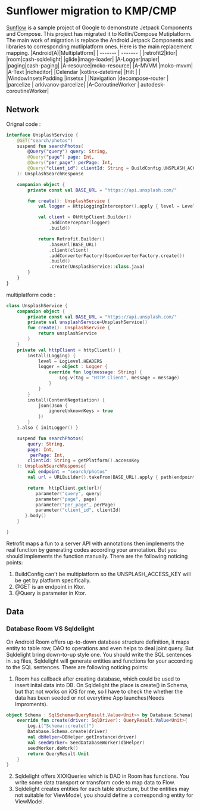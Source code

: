 # Sunflower migration to KMP/CMP 

[Sunflow](https://github.com/android/sunflower) is a sample project of Google to demonstrate Jetpack Components and Compose. This project has migrated it to  Kotlin/Compose Mutiplatform. The main work of migration is replace the Android Jetpack Components and libraries to corresponding mutliplatform ones.
Here is the main replacement mapping.
|Android(A)|Multiplatform|
| ------- | ------- |
|retrofit2|ktor|
|room|cash-sqldelight|
|glide|image-loader|
|A-Logger|napier|
|paging|cash-paging|
|A-resource|moko-resource|
|A-MVVM |moko-mvvm|
|A-Text |richeditor|
|Celendar |kotlinx-datetime|
|Hilt | |
|WindowInsetsPadding |insetsx |
|Navigation |decompose-router |
|parcelize | arkivanov-parcelize|
|A-CoroutineWorker | autodesk-coroutineWorker|
## Network 
Orignal code :
```kotlin
interface UnsplashService {
    @GET("search/photos")
    suspend fun searchPhotos(
        @Query("query") query: String,
        @Query("page") page: Int,
        @Query("per_page") perPage: Int,
        @Query("client_id") clientId: String = BuildConfig.UNSPLASH_ACCESS_KEY
    ): UnsplashSearchResponse

    companion object {
        private const val BASE_URL = "https://api.unsplash.com/"

        fun create(): UnsplashService {
            val logger = HttpLoggingInterceptor().apply { level = Level.BASIC }

            val client = OkHttpClient.Builder()
                .addInterceptor(logger)
                .build()

            return Retrofit.Builder()
                .baseUrl(BASE_URL)
                .client(client)
                .addConverterFactory(GsonConverterFactory.create())
                .build()
                .create(UnsplashService::class.java)
        }
    }
}
```
multiplatform code :
```kotlin
class UnsplashService {
    companion object {
        private const val BASE_URL = "https://api.unsplash.com/"
        private val unsplashService=UnsplashService()
        fun create(): UnsplashService {
            return unsplashService
        }
    }
    private val httpClient = httpClient() {
        install(Logging) {
            level = LogLevel.HEADERS
            logger = object : Logger {
                override fun log(message: String) {
                    Log.v(tag = "HTTP Client", message = message)
                }
            }
        }
        install(ContentNegotiation) {
            json(Json {
                ignoreUnknownKeys = true
            })
        }
    }.also { initLogger() }

    suspend fun searchPhotos(
        query: String,
        page: Int,
         perPage: Int,
        clientId: String = getPlatform().accessKey
    ): UnsplashSearchResponse{
        val endpoint = "search/photos"
        val url = URLBuilder().takeFrom(BASE_URL).apply { path(endpoint) }.build()

        return  httpClient.get(url){
           parameter("query", query)
           parameter("page", page)
           parameter("per_page", perPage)
           parameter("client_id", clientId)
       }.body()
    }

}
```
Retrofit maps a fun to a server API with annotations then implements the real function by generating codes according your annotation. But you should implements the function manually. There are the following noticing points:

  1. BuildConfig can't be multiplatform so the UNSPLASH_ACCESS_KEY will be get by platform specifically.
  2. @GET is an endpoint in Ktor.
  3. @Query is parameter in Ktor.
## Data 
  ### Database Room VS Sqldelight 
  On Android Room offers up-to-down database structure definition, it maps entity to table row, DAO to operations and even helps to deal joint query. But Sqldelight bring down-to-up style one. You should write the SQL sentences in  .sq files, Sqldelight  will generate entities and functions for your according to the SQL sentences. 
 There are following noticing points:
 1. Room has callback after creating database, which could be used to insert inital data into DB. On Sqldelight the place is create() in Schema, but that not works on iOS for me, so I have to check the whether the data has been seeded or not everytime App launches(Needs Improments). 
```kotlin
object Schema : SqlSchema<QueryResult.Value<Unit>> by Database.Schema{
    override fun create(driver: SqlDriver): QueryResult.Value<Unit>{
        Log.i("Schema::create()")
        Database.Schema.create(driver)
        val dbHelper=DBHelper.getInstance(driver)
        val seedWorker= SeedDatabaseWorker(dbHelper)
        seedWorker.doWork()
        return QueryResult.Unit
    }
}
```
 2. Sqldelight offers XXXQueries which is DAO in Room has functions. You write some data transport or transform code to map data to Flow.
 3.  Sqldelight creates entities for each table structure, but the entities may not suitable for ViewModel, you should define a corresponding entity for ViewModel. 
  
